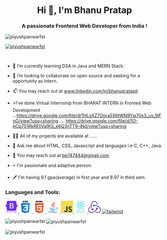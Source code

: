 <h1 align="center">Hi 👋, I'm Bhanu Pratap</h1>
<h3 align="center">A passionate Frontend Web Developer from India !</h3>

<p align="left"> <img src="https://komarev.com/ghpvc/?username=piyushpanwarfst&label=Profile%20views&color=0e75b6&style=flat" alt="piyushpanwarfst" /> </p>

<p align="left"> <a href="https://github.com/ryo-ma/github-profile-trophy"><img src="https://github-profile-trophy.vercel.app/?username=piyushpanwarfst" alt="piyushpanwarfst" /></a> </p>

<p align="left"> <a href="https://twitter.com/" target="blank"><img src="https://img.shields.io/twitter/follow/?logo=twitter&style=for-the-badge" alt="" /></a> </p>

- 🔭 I’m currently learning DSA in Java and MERN Stack.

- 👯 I’m looking to collaborate on open source and seeking for a opportunity as Intern.

- 📫 You may reach out at www.linkedin.com/in/bhanupratapit

- ⚡I've done Virtual Internship from BHARAT INTERN in Fronted Web Development ...https://drive.google.com/file/d/1HLsXZ7Oora5X6tWN9Yw70s3_uv_9iFnG/view?usp=sharing  .... https://drive.google.com/file/d/1O-bCp751RkREliVa1KS_e6Q3nTT9-iNd/view?usp=sharing

- 👨‍💻 All of my projects are available at ......

- 💬 Ask me about HTML, CSS, Javascript and languages i.e C, C++, Java.

- 📩 You may reach out at bp747444@gmail.com

- ⚡ I'm passionate and adaptive person.

- 🖊️ I'm having 9.1 gpa(average) in first year and 8.97 in third sem.



<h3 align="left">Languages and Tools:</h3>
<p align="left"> <a href="https://getbootstrap.com" target="_blank" rel="noreferrer"> <img src="https://raw.githubusercontent.com/devicons/devicon/master/icons/bootstrap/bootstrap-plain-wordmark.svg" alt="bootstrap" width="40" height="40"/> </a> <a href="https://www.w3schools.com/css/" target="_blank" rel="noreferrer"> <img src="https://raw.githubusercontent.com/devicons/devicon/master/icons/css3/css3-original-wordmark.svg" alt="css3" width="40" height="40"/> </a> <a href="https://www.w3.org/html/" target="_blank" rel="noreferrer"> <img src="https://raw.githubusercontent.com/devicons/devicon/master/icons/html5/html5-original-wordmark.svg" alt="html5" width="40" height="40"/> </a> <a href="https://www.java.com" target="_blank" rel="noreferrer"> <img src="https://raw.githubusercontent.com/devicons/devicon/master/icons/java/java-original.svg" alt="java" width="40" height="40"/> </a> <a href="https://developer.mozilla.org/en-US/docs/Web/JavaScript" target="_blank" rel="noreferrer"> <img src="https://raw.githubusercontent.com/devicons/devicon/master/icons/javascript/javascript-original.svg" alt="javascript" width="40" height="40"/> </a> <a href="https://reactjs.org/" target="_blank" rel="noreferrer"> <img src="https://raw.githubusercontent.com/devicons/devicon/master/icons/react/react-original-wordmark.svg" alt="react" width="40" height="40"/> </a> <a href="https://redux.js.org" target="_blank" rel="noreferrer"> <img src="https://raw.githubusercontent.com/devicons/devicon/master/icons/redux/redux-original.svg" alt="redux" width="40" height="40"/> </a> <a href="https://tailwindcss.com/" target="_blank" rel="noreferrer"> <img src="https://www.vectorlogo.zone/logos/tailwindcss/tailwindcss-icon.svg" alt="tailwind" width="40" height="40"/> </a> </p>

<p><img align="left" src="https://github-readme-stats.vercel.app/api/top-langs?username=piyushpanwarfst&show_icons=true&locale=en&layout=compact" alt="piyushpanwarfst" /></p>

<p>&nbsp;<img align="center" src="https://github-readme-stats.vercel.app/api?username=piyushpanwarfst&show_icons=true&locale=en" alt="piyushpanwarfst" /></p>

<p><img align="center" src="https://github-readme-streak-stats.herokuapp.com/?user=piyushpanwarfst&" alt="piyushpanwarfst" /></p>
